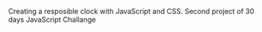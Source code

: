 Creating a resposible clock with JavaScript and CSS. 
Second project of 30 days JavaScript Challange
